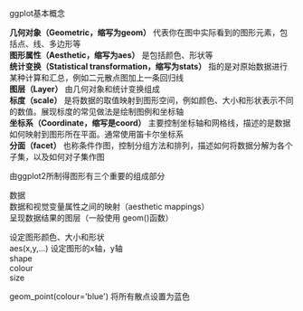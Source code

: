 ggplot基本概念

 **几何对象（Geometric，缩写为geom）**  代表你在图中实际看到的图形元素，包括点、线、多边形等   
**图形属性（Aesthetic，缩写为aes）** 是包括颜色、形状等   
**统计变换（Statistical transformation，缩写为stats）** 指的是对原始数据进行某种计算和汇总，例如二元散点图加上一条回归线   
**图层（Layer）** 由几何对象和统计变换组成   
**标度（scale）** 是将数据的取值映射到图形空间，例如颜色、大小和形状表示不同的数值。展现标度的常见做法是绘制图例和坐标轴   
**坐标系（Coordinate，缩写是coord）** 主要控制坐标轴和网格线，描述的是数据如何映射到图形所在平面。通常使用笛卡尔坐标系   
**分面（facet）** 也称条件作图，控制分组方法和排列，描述如何将数据分解为各个子集，以及如何对子集作图   


由ggplot2所制得图形有三个重要的组成部分

数据   
数据和视觉变量属性之间的映射（aesthetic mappings）   
呈现数据结果的图层（一般使用 geom()函数）  


设定图形颜色、大小和形状   
aes(x,y,...)
设定图形的x轴，y轴   
shape   
colour   
size   


geom_point(colour='blue') 将所有散点设置为蓝色
